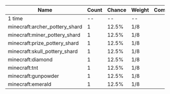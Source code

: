 | Name                           | Count | Chance | Weight | Comment |
| ------------------------------ | ----- | ------ | ------ | ------- |
| 1 time                         |    -- |     -- |     -- |         |
| minecraft:archer_pottery_shard |     1 |  12.5% |    1/8 |         |
| minecraft:miner_pottery_shard  |     1 |  12.5% |    1/8 |         |
| minecraft:prize_pottery_shard  |     1 |  12.5% |    1/8 |         |
| minecraft:skull_pottery_shard  |     1 |  12.5% |    1/8 |         |
| minecraft:diamond              |     1 |  12.5% |    1/8 |         |
| minecraft:tnt                  |     1 |  12.5% |    1/8 |         |
| minecraft:gunpowder            |     1 |  12.5% |    1/8 |         |
| minecraft:emerald              |     1 |  12.5% |    1/8 |         |